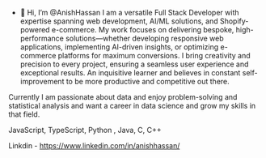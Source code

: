 - 👋 Hi, I’m @AnishHassan
I am a versatile Full Stack Developer with expertise spanning web development, AI/ML solutions, and Shopify-powered e-commerce. My work focuses on delivering bespoke, high-performance solutions—whether developing responsive web applications, implementing AI-driven insights, or optimizing e-commerce platforms for maximum conversions. I bring creativity and precision to every project, ensuring a seamless user experience and exceptional results.
An inquisitive learner and believes in constant self-improvement to be more productive and competitive out there.

Currently I am passionate about data and enjoy problem-solving and statistical analysis and want a career in data science and grow my skills in that field.

JavaScript, TypeScript, Python , Java, C, C++

Linkdin - https://www.linkedin.com/in/anishhassan/
<!---
AnishHassan/AnishHassan is a ✨ special ✨ repository because its `README.md` (this file) appears on your GitHub profile.
You can click the Preview link to take a look at your changes.
--->
